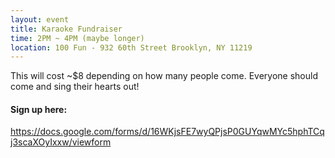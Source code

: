 ```yaml
---
layout: event
title: Karaoke Fundraiser
time: 2PM ~ 4PM (maybe longer)
location: 100 Fun - 932 60th Street Brooklyn, NY 11219
---
```

This will cost ~$8 depending on how many people come. Everyone should come and sing their hearts out!
<h4>Sign up here:</h4> <a href="https://docs.google.com/forms/d/16WKjsFE7wyQPjsP0GUYqwMYc5hphTCqj3scaXOyIxxw/viewform">https://docs.google.com/forms/d/16WKjsFE7wyQPjsP0GUYqwMYc5hphTCqj3scaXOyIxxw/viewform</a>
